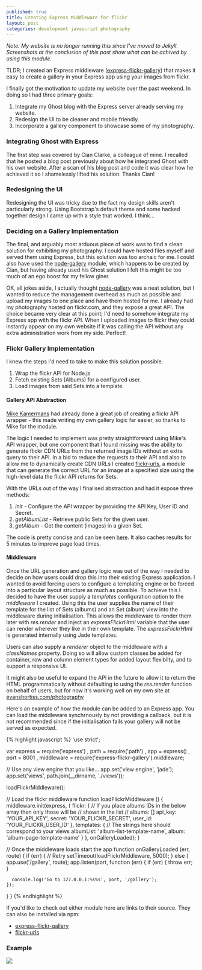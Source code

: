 ```yaml
---
published: true
title: Creating Express Middleware for flickr
layout: post
categories: development javascript photography
---
```


_Note: My website is no longer running this since I've moved to Jekyll. Screenshots at the conclusion of this post show what can be achived by using this module._

TLDR; I created an Express middleware ([express-flickr-gallery](https://github.com/evanshortiss/express-flickr-gallery/)) that makes it easy to create a gallery in your Express app using your images from flickr.

I finally got the motivation to update my website over the past weekend. In doing so I had three primary goals:

1. Integrate my Ghost blog with the Express server already serving my website.
2. Redesign the UI to be cleaner and mobile friendly.
3. Incorporate a gallery component to showcase some of my photography.


### Integrating Ghost with Express
The first step was covered by Cian Clarke, a colleague of mine. I recalled that he posted a blog post previously about how he integrated Ghost with his own website. After a scan of his blog post and code it was clear how he achieved it so I shamelessly lifted his solution. Thanks Cian!

### Redesigning the UI
Redesigning the UI was tricky due to the fact my design skills aren't particularly strong. Using Bootstrap's default theme and some hacked together design I came up with a style that worked. I think...


### Deciding on a Gallery Implementation
The final, and arguably most arduous piece of work was to find a clean solution for exhibiting my photography. I could have hosted files myself and served them using Express, but this solution was too archaic for me. I could also have used the [node-gallery](https://github.com/cianclarke/node-gallery) module, which happens to be created by Cian, but having already used his Ghost solution I felt this might be too much of an ego boost for my fellow giner.

OK, all jokes aside, I actually thought [node-gallery](https://github.com/cianclarke/node-gallery) was a neat solution, but I wanted to reduce the management overhead as much as possible and upload my images to one place and have them hosted for me. I already had my photography hosted on flickr.com, and they expose a great API. The choice became very clear at this point; I'd need to somehow integrate my Express app with the flickr API. When I uploaded images to flickr they could instantly appear on my own website if it was calling the API without any extra administration work from my side. Perfect!

### Flickr Gallery Implementation
I knew the steps I'd need to take to make this solution possible.

1. Wrap the flickr API for Node.js
1. Fetch existing Sets (Albums) for a configured user.
2. Load images from said Sets into a template.

#### Gallery API Abstraction

[Mike Kamermans](https://github.com/Pomax) had already done a great job of creating a flickr API wrapper - this made writing my own gallery logic far easier, so thanks to Mike for the module.

The logic I needed to implement was pretty straightforward using Mike's API wrapper, but one component that I found missing was the ability to generate flickr CDN URLs from the returned image IDs without an extra query to their API. In a bid to reduce the requests to their API and also to allow me to dynamically create CDN URLs I created [flickr-urls](https://github.com/evanshortiss/flickr-url), a module that can generate the correct URL for an image at a specified size using the high-level data the flickr API returns for Sets.

With the URLs out of the way I finalised abstraction and had it expose three methods:

1. _init_ - Configure the API wrapper by providing the API Key, User ID and Secret.
2. _getAlbumList_ - Retrieve public Sets for the given user.
3. _getAlbum_ - Get the content (images) in a given Set.

The code is pretty concise and can be seen [here](https://github.com/evanshortiss/express-flickr-gallery/blob/master/lib/flickr.js). It also caches results for 5 minutes to improve page load times.

#### Middleware
Once the URL generation and gallery logic was out of the way I needed to decide on how users could drop this into their existing Express application. I wanted to avoid forcing users to configure a templating engine or be forced into a particular layout structure as much as possible. To achieve this I decided to have the user supply a _templates_ configuration option to the _middleware_ I created. Using this the user supplies the name of their template for the list of Sets (albums) and an Set (album) view into the middleware during initialisation. This allows the middleware to render them later with _res.render_ and inject an _expressFlickrHtml_ variable that the user can render wherever they like in their own template. The _expressFlickrHtml_ is generated internally using Jade templates.

Users can also supply a _renderer_ object to the middleware with a _classNames_ property. Doing so will allow custom classes be added for container, row and column element types for added layout flexibilty, and to support a responsive UI.

It might also be useful to expand the API in the future to allow it to return the HTML programmatically without defaulting to using the _res.render_ function on behalf of users, but for now it's working well on my own site at [evanshortiss.com/photography](http://evanshortiss.com/photography)

Here's an example of how the module can be added to an Express app. You can load the middleware synchrnously by not providing a callback, but it is not recommended since if the initialisation fails your gallery will not be served as expected.

{% highlight javascript %}
'use strict';

var express = require('express')
  , path = require('path')
  , app = express()
  , port = 8001
  , middleware = require('express-flickr-gallery').middleware;

// Use any view engine that you like...
app.set('view engine', 'jade');
app.set('views', path.join(__dirname, './views'));

loadFlickrMiddleware();

// Load the flickr middleware
function loadFlickrMiddleware () {
  middleware.init(express, {
    flickr: {
      // If you place albums IDs in the below array then only those will be
      // shown in the list
      // albums: []
      api_key: 'YOUR_API_KEY',
      secret: 'YOUR_FLICKR_SECRET',
      user_id: 'YOUR_FLICKR_USER_ID'
    },
    templates: {
      // The strings here should correspond to your views
      albumList: 'album-list-template-name',
      album: 'album-page-template-name'
    }
  }, onGalleryLoaded);
}

// Once the middleware loads start the app
function onGalleryLoaded (err, route) {
  if (err) {
    // Retry
    setTimeout(loadFlickrMiddleware, 5000);
  } else {
   	app.use('/gallery', route);
    app.listen(port, function (err) {
      if (err) {
        throw err;
      }

      console.log('Go to 127.0.0.1:%s%s', port, '/gallery');
    });
  }
}
{% endhighlight %}


If you'd like to check out either module here are links to their source. They can also be installed via npm:

* [express-flickr-gallery](https://github.com/evanshortiss/express-flickr-gallery)
* [flickr-urls](https://github.com/evanshortiss/flickr-urls)

### Example
![](/res/img/posts/2015-06-23-creating-express-middleware-for-flickr/Screen%20Shot%202016-04-13%20at%209.12.07%20PM.png)
